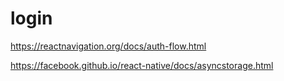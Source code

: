 # login

https://reactnavigation.org/docs/auth-flow.html

https://facebook.github.io/react-native/docs/asyncstorage.html
